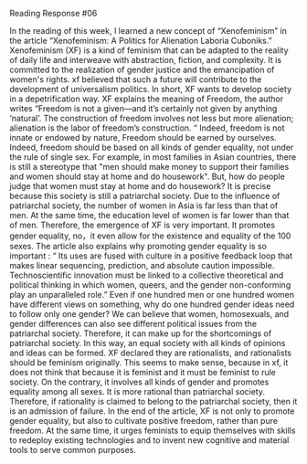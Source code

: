 Reading Response #06

In the reading of this week, I learned a new concept of “Xenofeminism” in the article “Xenofeminism: A Politics for Alienation Laboria Cuboniks.” Xenofeminism (XF) is a kind of feminism that can be adapted to the reality of daily life and interweave with abstraction, fiction, and complexity. It is committed to the realization of gender justice and the emancipation of women's rights. xf believed that such a future will contribute to the development of universalism politics. In short, XF wants to develop society in a depetrification way.  XF explains the meaning of Freedom, the author writes “Freedom is not a given—and it’s certainly not given by anything ‘natural’. The construction of freedom involves not less but more alienation; alienation is the labor of freedom’s construction. “ Indeed, freedom is not innate or endowed by nature, Freedom should be earned by ourselves. Indeed, freedom should be based on all kinds of gender equality, not under the rule of single sex. For example, in most families in Asian countries, there is still a stereotype that "men should make money to support their families and women should stay at home and do housework". But, how do people judge that women must stay at home and do housework? It is precise because this society is still a patriarchal society. Due to the influence of patriarchal society, the number of women in Asia is far less than that of men. At the same time, the education level of women is far lower than that of men. Therefore, the emergence of XF is very important. It promotes gender equality, no，it even allow for the existence and equality of the 100 sexes. The article also explains why promoting gender equality is so important : “ Its uses are fused with culture in a positive feedback loop that makes linear sequencing, prediction, and absolute caution impossible. Technoscientific innovation must be linked to a collective theoretical and political thinking in which women, queers, and the gender non-conforming play an unparalleled role.” Even if one hundred men or one hundred women have different views on something, why do one hundred gender ideas need to follow only one gender? We can believe that women, homosexuals, and gender differences can also see different political issues from the patriarchal society. Therefore, it can make up for the shortcomings of patriarchal society. In this way, an equal society with all kinds of opinions and ideas can be formed. XF declared they are rationalists, and rationalists should be feminism originally. This seems to make sense, because in xf, it does not think that because it is feminist and it must be feminist to rule society. On the contrary, it involves all kinds of gender and promotes equality among all sexes. It is more rational than patriarchal society. Therefore, if rationality is claimed to belong to the patriarchal society, then it is an admission of failure. In the end of the article, XF is not only to promote gender equality, but also to cultivate positive freedom, rather than pure freedom. At the same time, it urges feminists to equip themselves with skills to redeploy existing technologies and to invent new cognitive and material tools to serve common purposes.


